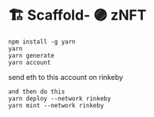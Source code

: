 # 🏗 Scaffold- 🟣 zNFT

```
npm install -g yarn
yarn
yarn generate
yarn account 
```
send eth to this account on rinkeby
```
and then do this
yarn deploy --network rinkeby
yarn mint --network rinkeby
```
